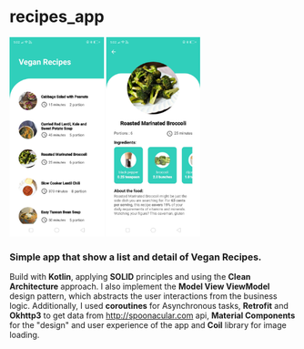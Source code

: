 # recipes_app

<img src=https://github.com/gergirod/recipes_app/blob/master/assets/image_one.jpg height=350 />   <img src=https://github.com/gergirod/recipes_app/blob/master/assets/image_two.jpg height=350 /> 


### Simple app that show a list and detail of Vegan Recipes.

Build with __Kotlin__, applying **SOLID** principles and using the **Clean Architecture** approach.
I also implement the **Model View ViewModel** design pattern, which abstracts the user interactions from the business logic. Additionally, I used **coroutines** for Asynchronous tasks, **Retrofit** and **Okhttp3** to get data from http://spoonacular.com api, **Material Components** for the "design" and user experience of the app and **Coil** library for image loading.

